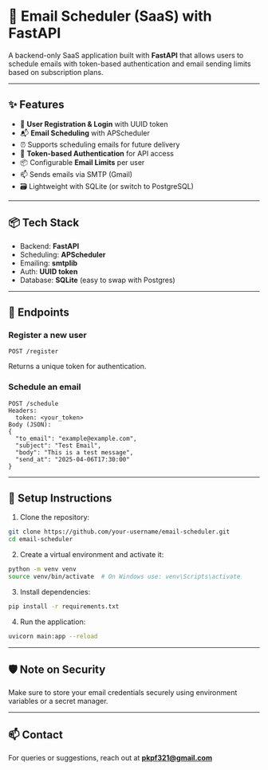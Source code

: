 # 🔔 Email Scheduler (SaaS) with FastAPI

A backend-only SaaS application built with **FastAPI** that allows users to schedule emails with token-based authentication and email sending limits based on subscription plans.

---

## ✨ Features

- 🧪 **User Registration & Login** with UUID token
- 📬 **Email Scheduling** with APScheduler
- ⏰ Supports scheduling emails for future delivery
- 🔐 **Token-based Authentication** for API access
- 📦 Configurable **Email Limits** per user
- 📫 Sends emails via SMTP (Gmail)
- 🗃️ Lightweight with SQLite (or switch to PostgreSQL)

---

## 📦 Tech Stack

- Backend: **FastAPI**
- Scheduling: **APScheduler**
- Emailing: **smtplib**
- Auth: **UUID token**
- Database: **SQLite** (easy to swap with Postgres)

---

## 🚀 Endpoints

### Register a new user
```http
POST /register
```
Returns a unique token for authentication.

### Schedule an email
```http
POST /schedule
Headers:
  token: <your_token>
Body (JSON):
{
  "to_email": "example@example.com",
  "subject": "Test Email",
  "body": "This is a test message",
  "send_at": "2025-04-06T17:30:00"
}
```

---

## 🔧 Setup Instructions

1. Clone the repository:
```bash
git clone https://github.com/your-username/email-scheduler.git
cd email-scheduler
```
2. Create a virtual environment and activate it:
```bash
python -m venv venv
source venv/bin/activate  # On Windows use: venv\Scripts\activate
```
3. Install dependencies:
```bash
pip install -r requirements.txt
```
4. Run the application:
```bash
uvicorn main:app --reload
```

---

## 🛡️ Note on Security
Make sure to store your email credentials securely using environment variables or a secret manager.

---

## 📫 Contact
For queries or suggestions, reach out at **pkpf321@gmail.com**

